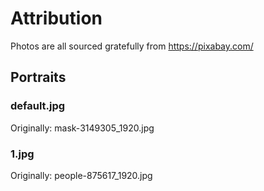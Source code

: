 # Attribution

Photos are all sourced gratefully from https://pixabay.com/

## Portraits

### default.jpg
Originally:
mask-3149305_1920.jpg

### 1.jpg
Originally:
people-875617_1920.jpg